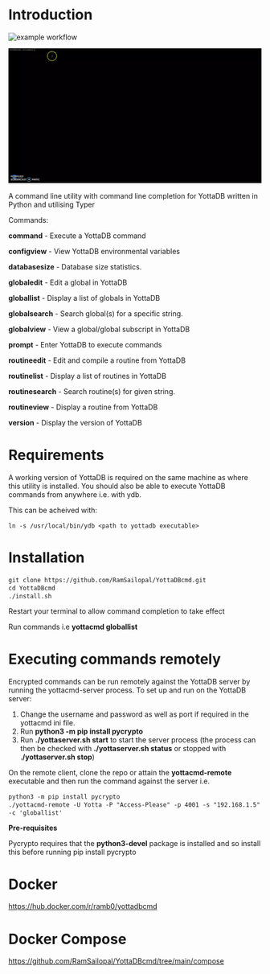 # Introduction

![example workflow](https://github.com/RamSailopal/yottaDBcmd/actions/workflows/deploy.yml/badge.svg)

![Alt text](yottacmd.webp?raw=true "Yottacmd")

A command line utility with command line completion for YottaDB written in Python and utilising Typer

Commands:

  **command**       - Execute a YottaDB command
  
  **configview**     - View YottaDB environmental variables
  
  **databasesize**   - Database size statistics.
  
  **globaledit**     - Edit a global in YottaDB
  
  **globallist**     - Display a list of globals in YottaDB
  
  **globalsearch**   - Search global(s) for a specific string.
  
  **globalview**    - View a global/global subscript in YottaDB
  
  **prompt**         - Enter YottaDB to execute commands
  
  **routineedit**    - Edit and compile a routine from YottaDB
  
  **routinelist**    - Display a list of routines in YottaDB
  
  **routinesearch**  - Search routine(s) for given string.
  
  **routineview**    - Display a routine from YottaDB
  
  **version**        - Display the version of YottaDB
  
# Requirements

A working version of YottaDB is required on the same machine as where this utility is installed. You should also be able to execute YottaDB commands from anywhere i.e. with ydb.

This can be acheived with:

    ln -s /usr/local/bin/ydb <path to yottadb executable>
  
# Installation

    git clone https://github.com/RamSailopal/YottaDBcmd.git
    cd YottaDBcmd
    ./install.sh
  
 Restart your terminal to allow command completion to take effect
 
 Run commands i.e **yottacmd globallist**
 
 # Executing commands remotely
 
 Encrypted commands can be run remotely against the YottaDB server by running the yottacmd-server process. To set up and run on the YottaDB server:
 
 1) Change the username and password as well as port if required in the yottacmd ini file.
 2) Run **python3 -m pip install pycrypto**
 3) Run **./yottaserver.sh start** to start the server process (the process can then be checked with **./yottaserver.sh status** or stopped with .**/yottaserver.sh stop**)

On the remote client, clone the repo or attain the **yottacmd-remote** executable and then run the command against the server i.e.

    python3 -m pip install pycrypto
    ./yottacmd-remote -U Yotta -P "Access-Please" -p 4001 -s "192.168.1.5" -c 'globallist'
    
 **Pre-requisites**
 
 Pycrypto requires that the **python3-devel** package is installed and so install this before running pip install pycrypto
 

 # Docker
 
 https://hub.docker.com/r/ramb0/yottadbcmd
 
 # Docker Compose
 
 https://github.com/RamSailopal/YottaDBcmd/tree/main/compose


